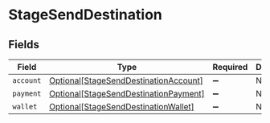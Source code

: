 # StageSendDestination


## Fields

| Field                                                                                       | Type                                                                                        | Required                                                                                    | Description                                                                                 |
| ------------------------------------------------------------------------------------------- | ------------------------------------------------------------------------------------------- | ------------------------------------------------------------------------------------------- | ------------------------------------------------------------------------------------------- |
| `account`                                                                                   | [Optional[StageSendDestinationAccount]](../../models/shared/stagesenddestinationaccount.md) | :heavy_minus_sign:                                                                          | N/A                                                                                         |
| `payment`                                                                                   | [Optional[StageSendDestinationPayment]](../../models/shared/stagesenddestinationpayment.md) | :heavy_minus_sign:                                                                          | N/A                                                                                         |
| `wallet`                                                                                    | [Optional[StageSendDestinationWallet]](../../models/shared/stagesenddestinationwallet.md)   | :heavy_minus_sign:                                                                          | N/A                                                                                         |